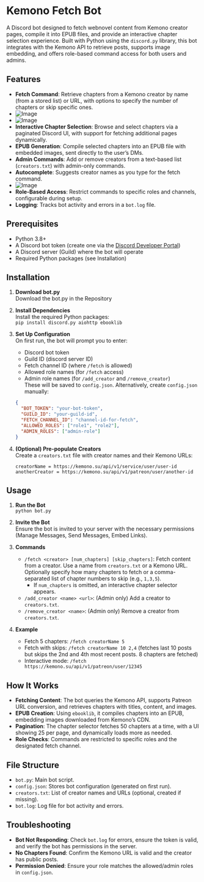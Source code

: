 # Kemono Fetch Bot

A Discord bot designed to fetch webnovel content from Kemono creator pages, compile it into EPUB files, and provide an interactive chapter selection experience. Built with Python using the `discord.py` library, this bot integrates with the Kemono API to retrieve posts, supports image embedding, and offers role-based command access for both users and admins.

## Features

- **Fetch Command**: Retrieve chapters from a Kemono creator by name (from a stored list) or URL, with options to specify the number of chapters or skip specific ones.
- ![Image](https://github.com/user-attachments/assets/f6345126-3bbf-4d6e-aa0a-d880712af584)
- ![Image](https://github.com/user-attachments/assets/982113d1-199f-40b7-b8d1-eb436ab22df0)
- **Interactive Chapter Selection**: Browse and select chapters via a paginated Discord UI, with support for fetching additional pages dynamically.
- **EPUB Generation**: Compile selected chapters into an EPUB file with embedded images, sent directly to the user’s DMs.
- **Admin Commands**: Add or remove creators from a text-based list (`creators.txt`) with admin-only commands.
- **Autocomplete**: Suggests creator names as you type for the fetch command.
- ![Image](https://github.com/user-attachments/assets/48935721-9f0a-48f1-8b99-4159efec1ab9)
- **Role-Based Access**: Restrict commands to specific roles and channels, configurable during setup.
- **Logging**: Tracks bot activity and errors in a `bot.log` file.

## Prerequisites

- Python 3.8+
- A Discord bot token (create one via the [Discord Developer Portal](https://discord.com/developers/applications))
- A Discord server (Guild) where the bot will operate
- Required Python packages (see Installation)

## Installation

1. **Download bot.py**  
   Download the bot.py in the Repository

2. **Install Dependencies**  
   Install the required Python packages:  
   ```pip install discord.py aiohttp ebooklib```

3. **Set Up Configuration**  
   On first run, the bot will prompt you to enter:
   - Discord bot token
   - Guild ID (discord server ID)
   - Fetch channel ID (where `/fetch` is allowed)
   - Allowed role names (for `/fetch` access)
   - Admin role names (for `/add_creator` and `/remove_creator`)  
   These will be saved to `config.json`. Alternatively, create `config.json` manually:  
   ```json
   {
     "BOT_TOKEN": "your-bot-token",
     "GUILD_ID": "your-guild-id",
     "FETCH_CHANNEL_ID": "channel-id-for-fetch",
     "ALLOWED_ROLES": ["role1", "role2"],
     "ADMIN_ROLES": ["admin-role"]
   }
   ```

4. **(Optional) Pre-populate Creators**  
   Create a `creators.txt` file with creator names and their Kemono URLs:  
   ```
   creatorName = https://kemono.su/api/v1/service/user/user-id
   anotherCreator = https://kemono.su/api/v1/patreon/user/another-id
   ```

## Usage

1. **Run the Bot**  
   ```python bot.py```

2. **Invite the Bot**  
   Ensure the bot is invited to your server with the necessary permissions (Manage Messages, Send Messages, Embed Links).

3. **Commands**  
   - `/fetch <creator> [num_chapters] [skip_chapters]`: Fetch content from a creator. Use a name from `creators.txt` or a Kemono URL. Optionally specify how many chapters to fetch or a comma-separated list of chapter numbers to skip (e.g., `1,3,5`).  
     - If `num_chapters` is omitted, an interactive chapter selector appears.
   - `/add_creator <name> <url>`: (Admin only) Add a creator to `creators.txt`.  
   - `/remove_creator <name>`: (Admin only) Remove a creator from `creators.txt`.

4. **Example**  
   - Fetch 5 chapters: `/fetch creatorName 5`  
   - Fetch with skips: `/fetch creatorName 10 2,4`  (fetches last 10 posts but skips the 2nd and 4th most recent posts. 8 chapters are fetched)
   - Interactive mode: `/fetch https://kemono.su/api/v1/patreon/user/12345`

## How It Works

- **Fetching Content**: The bot queries the Kemono API, supports Patreon URL conversion, and retrieves chapters with titles, content, and images.
- **EPUB Creation**: Using `ebooklib`, it compiles chapters into an EPUB, embedding images downloaded from Kemono’s CDN.
- **Pagination**: The chapter selector fetches 50 chapters at a time, with a UI showing 25 per page, and dynamically loads more as needed.
- **Role Checks**: Commands are restricted to specific roles and the designated fetch channel.

## File Structure

- `bot.py`: Main bot script.
- `config.json`: Stores bot configuration (generated on first run).
- `creators.txt`: List of creator names and URLs (optional, created if missing).
- `bot.log`: Log file for bot activity and errors.

## Troubleshooting

- **Bot Not Responding**: Check `bot.log` for errors, ensure the token is valid, and verify the bot has permissions in the server.
- **No Chapters Found**: Confirm the Kemono URL is valid and the creator has public posts.
- **Permission Denied**: Ensure your role matches the allowed/admin roles in `config.json`.
